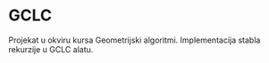 # GCLC
Projekat u okviru kursa Geometrijski algoritmi. Implementacija stabla rekurzije u GCLC alatu.
